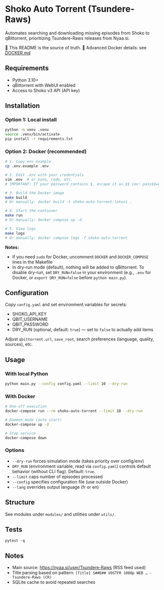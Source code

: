# Shoko Auto Torrent (Tsundere-Raws)

Automates searching and downloading missing episodes from Shoko to qBittorrent, prioritizing Tsundere-Raws releases from Nyaa.si.

📖 This README is the source of truth. 🐳 Advanced Docker details: see [DOCKER.md](DOCKER.md)

## Requirements
- Python 3.10+
- qBittorrent with WebUI enabled
- Access to Shoko v3 API (API key)

## Installation

### Option 1: Local install
```bash
python -m venv .venv
source .venv/bin/activate
pip install -r requirements.txt
```

### Option 2: Docker (recommended)
```bash
# 1. Copy env example
cp .env.example .env

# 2. Edit .env with your credentials
vim .env  # or nano, code, etc.
# IMPORTANT: If your password contains $, escape it as $$ (ex: pass$$word)

# 3. Build the Docker image
make build
# Or manually: docker build -t shoko-auto-torrent:latest .

# 4. Start the container
make run
# Or manually: docker compose up -d

# 5. View logs
make logs
# Or manually: docker compose logs -f shoko-auto-torrent
```

**Notes:**
- If you need `sudo` for Docker, uncomment `DOCKER` and `DOCKER_COMPOSE` lines in the Makefile
- In dry-run mode (default), nothing will be added to qBittorrent. To disable dry-run, set `DRY_RUN=false` in your environment (e.g., `.env` for Docker, or `export DRY_RUN=false` before `python main.py`).

## Configuration
Copy `config.yaml` and set environment variables for secrets:
- SHOKO_API_KEY
- QBIT_USERNAME
- QBIT_PASSWORD
- DRY_RUN (optional, default: `true`) — set to `false` to actually add items

Adjust `qbittorrent.url`, `save_root`, search preferences (language, quality, sources), etc.

## Usage

### With local Python
```bash
python main.py --config config.yaml --limit 10 --dry-run
```

### With Docker
```bash
# One-off execution
docker-compose run --rm shoko-auto-torrent --limit 10 --dry-run

# Daemon mode (auto start)
docker-compose up -d

# Stop service
docker-compose down
```

### Options
- `--dry-run` forces simulation mode (takes priority over config/env)
- `DRY_RUN` (environment variable, read via `config.yaml`) controls default behavior (without CLI flag). Default: `true`.
- `--limit` caps number of episodes processed
- `--config` specifies configuration file (use outside Docker)
- `--lang` overrides output language (fr or en)

## Structure
See modules under `modules/` and utilities under `utils/`.

## Tests
```
pytest -q
```

## Notes
- Main source: https://nyaa.si/user/Tsundere-Raws (RSS feed used)
- Title parsing based on pattern: `[Title] S##E## VOSTFR 1080p WEB … -Tsundere-Raws (CR)`
- SQLite cache to avoid repeated searches
